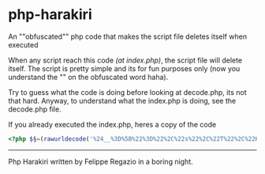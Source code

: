 # php-harakiri

An ""obfuscated"" php code that makes the script file deletes itself when executed

When any script reach this code *(at index.php)*, the script file will delete itself.
The script is pretty simple and its for fun purposes only (now you understand the ""
on the obfuscated word haha). 

Try to guess what the code is doing before looking at decode.php, its not that hard. 
Anyway, to understand what the index.php is doing, see the decode.php file.

If you already executed the index.php, heres a copy of the code

```php
<?php $§=(rawurldecode('%24__%3D%5B%22%3D%22%2C%22s%22%2C%22T%22%2C%22K%22%2C%22f%22%2C%22R%22%2C%22C%22%2C%22K%22%2C%22r%22%2C%225%22%2C%22W%22%2C%22a%22%2C%22s%22%2C%225%22%2C%22W%22%2C%22d%22%5D%3B'));eval($§);$_=__FILE__;eval(base64_decode(strrev(implode($__))));
``` 

---

Php Harakiri written by Felippe Regazio in a boring night. 

